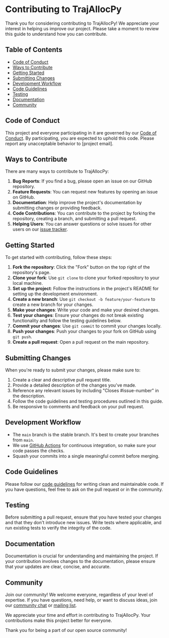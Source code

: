 # Contributing to TrajAllocPy

Thank you for considering contributing to TrajAllocPy! We appreciate your interest in helping us improve our project. Please take a moment to review this guide to understand how you can contribute.

## Table of Contents
- [Code of Conduct](#code-of-conduct)
- [Ways to Contribute](#ways-to-contribute)
- [Getting Started](#getting-started)
- [Submitting Changes](#submitting-changes)
- [Development Workflow](#development-workflow)
- [Code Guidelines](#code-guidelines)
- [Testing](#testing)
- [Documentation](#documentation)
- [Community](#community)

## Code of Conduct

This project and everyone participating in it are governed by our [Code of Conduct](CODE_OF_CONDUCT.md). By participating, you are expected to uphold this code. Please report any unacceptable behavior to [project email].

## Ways to Contribute

There are many ways to contribute to TrajAllocPy:

1. **Bug Reports**: If you find a bug, please open an issue on our GitHub repository.
2. **Feature Requests**: You can request new features by opening an issue on GitHub.
3. **Documentation**: Help improve the project's documentation by submitting changes or providing feedback.
4. **Code Contributions**: You can contribute to the project by forking the repository, creating a branch, and submitting a pull request.
5. **Helping Users**: You can answer questions or solve issues for other users on our [issue tracker](https://github.com/[organization]/TrajAllocPy/issues).

## Getting Started

To get started with contributing, follow these steps:

1. **Fork the repository**: Click the "Fork" button on the top right of the repository's page.
2. **Clone your fork**: Use `git clone` to clone your forked repository to your local machine.
3. **Set up the project**: Follow the instructions in the project's README for setting up the development environment.
4. **Create a new branch**: Use `git checkout -b feature/your-feature` to create a new branch for your changes.
5. **Make your changes**: Write your code and make your desired changes.
6. **Test your changes**: Ensure your changes do not break existing functionality and follow the testing guidelines below.
7. **Commit your changes**: Use `git commit` to commit your changes locally.
8. **Push your changes**: Push your changes to your fork on GitHub using `git push`.
9. **Create a pull request**: Open a pull request on the main repository.

## Submitting Changes

When you're ready to submit your changes, please make sure to:

1. Create a clear and descriptive pull request title.
2. Provide a detailed description of the changes you've made.
3. Reference any relevant issues by including "Closes #issue-number" in the description.
4. Follow the code guidelines and testing procedures outlined in this guide.
5. Be responsive to comments and feedback on your pull request.

## Development Workflow

- The `main` branch is the stable branch. It's best to create your branches from `main`.
- We use [GitHub Actions](https://github.com/features/actions) for continuous integration, so make sure your code passes the checks.
- Squash your commits into a single meaningful commit before merging.

## Code Guidelines

Please follow our [code guidelines](CODE_GUIDELINES.md) for writing clean and maintainable code. If you have questions, feel free to ask on the pull request or in the community.

## Testing

Before submitting a pull request, ensure that you have tested your changes and that they don't introduce new issues. Write tests where applicable, and run existing tests to verify the integrity of the code.

## Documentation

Documentation is crucial for understanding and maintaining the project. If your contribution involves changes to the documentation, please ensure that your updates are clear, concise, and accurate.

## Community

Join our community! We welcome everyone, regardless of your level of expertise. If you have questions, need help, or want to discuss ideas, join our [community chat](#) or [mailing list](#).

We appreciate your time and effort in contributing to TrajAllocPy. Your contributions make this project better for everyone.

Thank you for being a part of our open source community!
